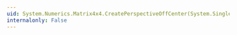 ```yaml
---
uid: System.Numerics.Matrix4x4.CreatePerspectiveOffCenter(System.Single,System.Single,System.Single,System.Single,System.Single,System.Single)
internalonly: False
---
```

